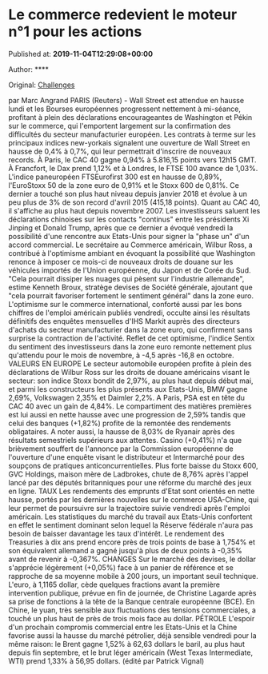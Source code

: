 
# Le commerce redevient le moteur n°1 pour les actions

Published at: **2019-11-04T12:29:08+00:00**

Author: ****

Original: [Challenges](https://www.challenges.fr/finance-et-marche/le-commerce-redevient-le-moteur-n-1-pour-les-actions_683068)

par Marc Angrand
PARIS (Reuters) - Wall Street est attendue en hausse lundi et les Bourses européennes progressent nettement à mi-séance, profitant à plein des déclarations encourageantes de Washington et Pékin sur le commerce, qui l'emportent largement sur la confirmation des difficultés du secteur manufacturier européen.
Les contrats à terme sur les principaux indices new-yorkais signalent une ouverture de Wall Street en hausse de 0,4% à 0,7%, qui leur permettrait d'inscrire de nouveaux records.
À Paris, le CAC 40 gagne 0,94% à 5.816,15 points vers 12h15 GMT. À Francfort, le Dax prend 1,12% et à Londres, le FTSE 100 avance de 1,03%.
L'indice paneuropéen FTSEurofirst 300 est en hausse de 0,89%, l'EuroStoxx 50 de la zone euro de 0,91% et le Stoxx 600 de 0,81%.
Ce dernier a touché son plus haut niveau depuis janvier 2018 et évolue à un peu plus de 3% de son record d'avril 2015 (415,18 points). Quant au CAC 40, il s'affiche au plus haut depuis novembre 2007.
Les investisseurs saluent les déclarations chinoises sur les contacts "continus" entre les présidents Xi Jinping et Donald Trump, après que ce dernier a évoqué vendredi la possibilité d'une rencontre aux Etats-Unis pour signer la "phase un" d'un accord commercial.
Le secrétaire au Commerce américain, Wilbur Ross, a contribué à l'optimisme ambiant en évoquant la possibilité que Washington renonce à imposer ce mois-ci de nouveaux droits de douane sur les véhicules importés de l'Union européenne, du Japon et de Corée du Sud.
"Cela pourrait dissiper les nuages qui pèsent sur l'industrie allemande", estime Kenneth Broux, stratège devises de Société générale, ajoutant que "cela pourrait favoriser fortement le sentiment général" dans la zone euro.
L'optimisme sur le commerce international, conforté aussi par les bons chiffres de l'emploi américain publiés vendredi, occulte ainsi les résultats définitifs des enquêtes mensuelles d'IHS Markit auprès des directeurs d'achats du secteur manufacturier dans la zone euro, qui confirment sans surprise la contraction de l'activité.
Reflet de cet optimisme, l'indice Sentix du sentiment des investisseurs dans la zone euro remonte nettement plus qu'attendu pour le mois de novembre, à -4,5 après -16,8 en octobre.
VALEURS EN EUROPE
Le secteur automobile européen profite à plein des déclarations de Wilbur Ross sur les droits de douane américains visant le secteur: son indice Stoxx bondit de 2,97%, au plus haut depuis début mai, et parmi les constructeurs les plus présents aux Etats-Unis, BMW gagne 2,69%, Volkswagen 2,35% et Daimler 2,2%.
A Paris, PSA est en tête du CAC 40 avec un gain de 4,84%.
Le compartiment des matières premières est lui aussi en nette hausse avec une progression de 2,59% tandis que celui des banques (+1,82%) profite de la remontée des rendements obligataires.
A noter aussi, la hausse de 8,03% de Ryanair après des résultats semestriels supérieurs aux attentes.
Casino (+0,41%) n'a que brièvement souffert de l'annonce par la Commission européenne de l'ouverture d'une enquête visant le distributeur et Intermarché pour des soupçons de pratiques anticoncurrentielles.
Plus forte baisse du Stoxx 600, GVC Holdings, maison mère de Ladbrokes, chute de 8,76% après l'appel lancé par des députés britanniques pour une réforme du marché des jeux en ligne.
TAUX
Les rendements des emprunts d'Etat sont orientés en nette hausse, portés par les dernières nouvelles sur le commerce USA-Chine, qui leur permet de poursuivre sur la trajectoire suivie vendredi après l'emploi américain.
Les statistiques du marché du travail aux Etats-Unis confortent en effet le sentiment dominant selon lequel la Réserve fédérale n'aura pas besoin de baisser davantage les taux d'intérêt.
Le rendement des Treasuries à dix ans prend encore près de trois points de base à 1,754% et son équivalent allemand a gagné jusqu'à plus de deux points à -0,35% avant de revenir à -0,367%.
CHANGES
Sur le marché des devises, le dollar s'apprécie légèrement (+0,05%) face à un panier de référence et se rapproche de sa moyenne mobile à 200 jours, un important seuil technique.
L'euro, à 1,1165 dollar, cède quelques fractions avant la première intervention publique, prévue en fin de journée, de Christine Lagarde après sa prise de fonctions à la tête de la Banque centrale européenne (BCE).
En Chine, le yuan, très sensible aux fluctuations des tensions commerciales, a touché un plus haut de près de trois mois face au dollar.
PÉTROLE
L'espoir d'un prochain compromis commercial entre les Etats-Unis et la Chine favorise aussi la hausse du marché pétrolier, déjà sensible vendredi pour la même raison: le Brent gagne 1,52% à 62,63 dollars le baril, au plus haut depuis fin septembre, et le brut léger américain (West Texas Intermediate, WTI) prend 1,33% à 56,95 dollars.
(édité par Patrick Vignal)
